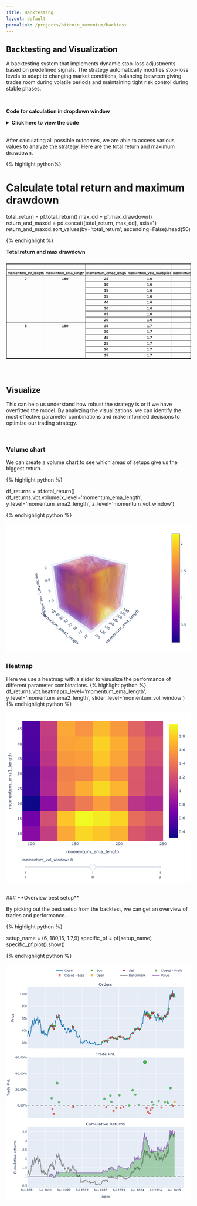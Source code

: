 ```yaml
---
Title: Backtesting
layout: default
permalink: /projects/bitcoin_momentum/backtest
---
```



## **Backtesting and Visualization**

A backtesting system that implements dynamic stop-loss adjustments based on predefined signals. The strategy automatically modifies stop-loss levels to adapt to changing market conditions, balancing between giving trades room during volatile periods and maintaining tight risk control during stable phases.

<br>
<p><strong>Code for calculation in dropdown window</strong></p>
<details>
<summary><strong>Click here to view the code</strong></summary>
<br>

{% highlight python %}

from numba import njit
import numpy as np
import vectorbt as vbt
from vectorbt.portfolio.enums import SizeType, Direction

# Numba-compiled order function
@njit
def order_func_nb(c, high, low, open_, entries, sl_prices, tp_prices, entry_price, atr_values):
    close_price = c.close[c.i, c.col]

    # If in position
    if c.position_now > 0:
        # Check if SL is hit
        if open_[c.i] <= sl_prices[c.i]:
            return vbt.portfolio.nb.order_nb(
                size=-np.inf,  # Close position
                price=open_[c.i],  # Current opening price
                size_type=SizeType.Amount,
                direction=Direction.LongOnly,
                fees=0.001,
                slippage=0.002
            )

        # SL update for long position
        if entries[c.i-1, c.col] == 5:
            highest_low = np.max(low[c.i-7:c.i])
            update2 = highest_low - atr_values[c.i] * 0.2
            if update2 > sl_prices[c.i]:
                sl_prices[:] = update2

        # Loosen SL for less volatility
        if entries[c.i-1, c.col] == 10:
            highest_low = np.max(low[c.i-7:c.i])
            update = highest_low - atr_values[c.i]
            if update > sl_prices[c.i]:
                sl_prices[:] = update

    # If not in position, search for position to enter
    elif c.position_now == 0 and c.i != 0:
        if entries[c.i-1, c.col] == 10:
            sl_prices[:] = np.nan
            entry_price[:] = open_[c.i]
            order = vbt.portfolio.nb.order_nb(
                size=1,  # Adjusted order size
                price=open_[c.i],  # Current opening price
                size_type=SizeType.Percent,  # Specify size type
                direction=Direction.LongOnly,  # Long-only trading
                fees=0.001,  
                slippage=0.002, 
                allow_partial=False,  
                raise_reject=True  # Raise an error if the order is rejected
            )
            sl_prices[:] = low[c.i] - atr_values[c.i]
            return order

    return vbt.portfolio.enums.NoOrder

# Prepare data
close = df_renamed_close
entries = df_custom_indiator.to_numpy()
open_ = df['open'].to_numpy().flatten()
high = df['high'].to_numpy().flatten()
low = df['low'].to_numpy().flatten()
atr_values = talib.ATR(df['high'], df['low'], df['close'], timeperiod=7).to_numpy().flatten()

# Create arrays to store SL, TP prices, and entry prices
sl_prices = np.full(close.shape[0], np.nan)
tp_prices = np.full(close.shape[0], np.nan)
entry_price = np.full(close.shape[0], np.nan)

# Create portfolio
pf = vbt.Portfolio.from_order_func(
    close,           
    order_func_nb,   
    high,
    low,
    open_,
    entries,
    sl_prices,
    tp_prices,
    entry_price,
    atr_values,     
    init_cash=500    
)

{% endhighlight %}
</details>
<br>

After calculating all possible outcomes, we are able to access various values to analyze the strategy. Here are the total return and maximum drawdown.

{% highlight python%}
# Calculate total return and maximum drawdown
total_return = pf.total_return()
max_dd = pf.max_drawdown()
return_and_maxdd = pd.concat([total_return, max_dd], axis=1)
return_and_maxdd.sort_values(by='total_return', ascending=False).head(50)

{% endhighlight %}
<br>

<p><strong>Total return and max drawdown</strong></p>
<div style="max-width: 100%; overflow-x: auto; font-size: 12px; margin: 0 auto;">
    <style scoped>
        .dataframe tbody tr th:only-of-type { vertical-align: middle; }
        .dataframe tbody tr th { vertical-align: top; }
        .dataframe thead th { text-align: right; }
        .dataframe {
            font-size: 9px;
            border-collapse: collapse;
        }
        .dataframe tr, .dataframe td, .dataframe th {
            padding: 2px;
        }
    </style>
    <table border="1" class="dataframe">
              <thead>
        <tr style="text-align: right;">
          <th></th>
          <th></th>
          <th></th>
          <th></th>
          <th></th>
          <th>total_return</th>
          <th>max_drawdown</th>
        </tr>
        <tr>
          <th>momentum_atr_length</th>
          <th>momentum_ema_length</th>
          <th>momentum_ema2_lengh</th>
          <th>momentum_vola_multiplier</th>
          <th>momentum_vol_window</th>
          <th></th>
          <th></th>
        </tr>
      </thead>
      <tbody>
        <tr>
          <th rowspan="8" valign="top">7</th>
          <th rowspan="8" valign="top">160</th>
          <th>25</th>
          <th>1.6</th>
          <th>8</th>
          <td>2.015724</td>
          <td>-0.236231</td>
        </tr>
        <tr>
          <th>10</th>
          <th>1.6</th>
          <th>8</th>
          <td>2.015724</td>
          <td>-0.236231</td>
        </tr>
        <tr>
          <th>15</th>
          <th>1.6</th>
          <th>8</th>
          <td>2.015724</td>
          <td>-0.236231</td>
        </tr>
        <tr>
          <th>35</th>
          <th>1.6</th>
          <th>8</th>
          <td>2.015724</td>
          <td>-0.236231</td>
        </tr>
        <tr>
          <th>40</th>
          <th>1.6</th>
          <th>8</th>
          <td>2.015724</td>
          <td>-0.236231</td>
        </tr>
        <tr>
          <th>30</th>
          <th>1.6</th>
          <th>8</th>
          <td>2.015724</td>
          <td>-0.236231</td>
        </tr>
        <tr>
          <th>45</th>
          <th>1.6</th>
          <th>8</th>
          <td>2.015724</td>
          <td>-0.236231</td>
        </tr>
        <tr>
          <th>20</th>
          <th>1.6</th>
          <th>8</th>
          <td>2.015724</td>
          <td>-0.236231</td>
        </tr>
        <tr>
          <th rowspan="8" valign="top">5</th>
          <th rowspan="8" valign="top">160</th>
          <th>35</th>
          <th>1.7</th>
          <th>8</th>
          <td>1.972393</td>
          <td>-0.231284</td>
        </tr>
        <tr>
          <th>30</th>
          <th>1.7</th>
          <th>8</th>
          <td>1.972393</td>
          <td>-0.231284</td>
        </tr>
        <tr>
          <th>45</th>
          <th>1.7</th>
          <th>8</th>
          <td>1.972393</td>
          <td>-0.231284</td>
        </tr>
        <tr>
          <th>25</th>
          <th>1.7</th>
          <th>8</th>
          <td>1.972393</td>
          <td>-0.231284</td>
        </tr>
        <tr>
          <th>20</th>
          <th>1.7</th>
          <th>8</th>
          <td>1.972393</td>
          <td>-0.231284</td>
        </tr>
        <tr>
          <th>15</th>
          <th>1.7</th>
          <th>8</th>
          <td>1.972393</td>
          <td>-0.231284</td>
        </tr>
      </tbody>
    </table>
    </div>

<br>
<br>

## **Visualize**

This can help us understand how robust the strategy is or if we have overfitted the model. By analyzing the visualizations, we can identify the most effective parameter combinations and make informed decisions to optimize our trading strategy.

<br>

### **Volume chart**

We can create a volume chart to see which areas of setups give us the biggest return. 

{% highlight python %}

df_returns = pf.total_return()
df_returns.vbt.volume(x_level='momentum_ema_length',
                       y_level='momentum_ema2_length', 
                       z_level='momentum_vol_window')

{% endhighlight python %}


![Screenshot](/assets/images/Volume_chart.png)


### **Heatmap**

Here we use a heatmap with a slider to visualize the performance of different parameter combinations. 
{% highlight python %}
df_returns.vbt.heatmap(x_level='momentum_ema_length',
                       y_level='momentum_ema2_length',
                       slider_level='momentum_vol_window')
{% endhighlight python %}

![Screenshot](/assets/images/Heatmap.png)

<br>
### **Overview best setup**

By picking out the best setup from the backtest, we can get an overview of trades and performance.

{% highlight python %}

setup_name = (6, 180,15, 1.7,9)
specific_pf = pf[setup_name]
specific_pf.plot().show()

{% endhighlight python %}

![Screenshot](/assets/images/best_setup.png)
